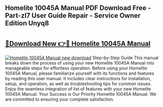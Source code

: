 ## Homelite 10045A Manual PDF Download Free - Part-zI7 User Guide Repair - Service Owner Edition Unyq8

# <h2><a href="http://bc55927.oget.top/?id=Homelite+10045A+Manual">🔗Download New 👉🔴 Homelite 10045A Manual</a></h2>

[![Homelite 10045A Manual new download](https://i.imgur.com/5g1atiW.png)](http://bc55927.oget.top/?id=Homelite+10045A+Manual)
Step-by-Step Guide This manual breaks down the process of using your new Homelite 10045A Manual into manageable steps for effortless operation. Before using your Homelite 10045A Manual, please familiarize yourself with its functions and features by reading this user manual. It includes clear instructions for installation, setup, and operation, as well as troubleshooting tips for common issues. Enjoy the seamless integration of list of features with your new Homelite 10045A Manual. Your Success is Our Priority Homelite 10045A Manual. We are committed to ensuring your complete satisfaction.
